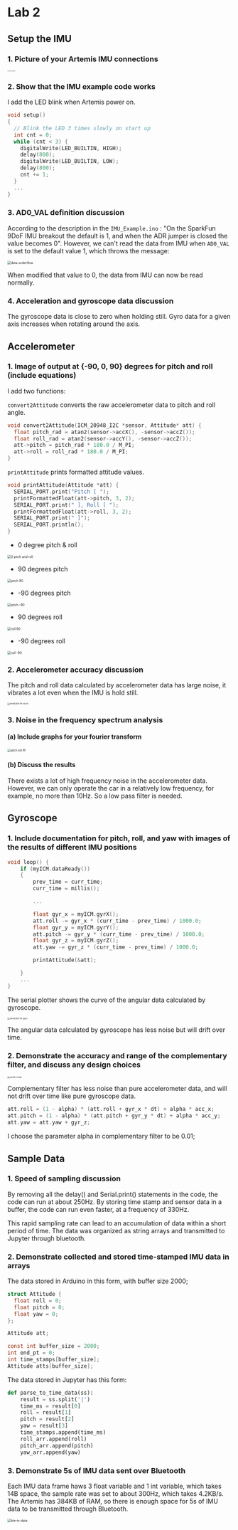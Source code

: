 # Lab 2

## Setup the IMU

### 1. Picture of your Artemis IMU connections

<img src="../images/Lab2/imu connection.jpg" alt="imu connection" style="zoom: 15%;" />

### 2. Show that the IMU example code works

I add the LED blink when Artemis power on.

```c
void setup()
{
  // Blink the LED 3 times slowly on start up
  int cnt = 0;
  while (cnt < 3) {
    digitalWrite(LED_BUILTIN, HIGH);  
    delay(800);
    digitalWrite(LED_BUILTIN, LOW);  
    delay(800);
    cnt += 1;
  }
  ...
}
```

### 3. AD0_VAL definition discussion

According to the description in the `IMU_Example.ino` : "On the SparkFun 9DoF IMU breakout the default is 1, and when the ADR jumper is closed the value becomes 0". However, we can't read the data from IMU when `AD0_VAL` is set to the default value 1, which throws the message:

<img src="../images/Lab2/data underflow.png" alt="data underflow" style="zoom:50%;" />

When modified that value to 0, the data from IMU can now be read normally.

### 4. Acceleration and gyroscope data discussion

The gyroscope data is close to zero when holding still. Gyro data for a given axis increases when rotating around the axis.

## Accelerometer

### 1. Image of output at {-90, 0, 90} degrees for pitch and roll (include equations)

I add two functions:

`convert2Attitude` converts the raw accelerometer data  to pitch and roll angle.

```c
void convert2Attitude(ICM_20948_I2C *sensor, Attitude* att) {
  float pitch_rad = atan2(sensor->accX(), -sensor->accZ());
  float roll_rad = atan2(sensor->accY(), -sensor->accZ());
  att->pitch = pitch_rad * 180.0 / M_PI;
  att->roll = roll_rad * 180.0 / M_PI;
}
```

`printAttitude` prints formatted attitude values.

```c
void printAttitude(Attitude *att) {
  SERIAL_PORT.print("Pitch [ ");
  printFormattedFloat(att->pitch, 3, 2);
  SERIAL_PORT.print(" ], Roll [ ");
  printFormattedFloat(att->roll, 3, 2);
  SERIAL_PORT.print(" ]");
  SERIAL_PORT.println();
}
```

+   0 degree pitch & roll

<img src="../images/Lab2/0 pitch and roll.png" alt="0 pitch and roll" style="zoom:50%;" />

+   90 degrees pitch

<img src="../images/Lab2/pitch 90.png" alt="pitch 90" style="zoom:50%;" />

+   -90 degrees pitch

<img src="../images/Lab2/pitch -90.png" alt="pitch -90" style="zoom:50%;" />

+   90 degrees roll

<img src="../images/Lab2/roll 90.png" alt="roll 90" style="zoom:50%;" />

+   -90 degrees roll

<img src="../images/Lab2/roll -90.png" alt="roll -90" style="zoom:50%;" />

### 2. Accelerometer accuracy discussion

The pitch and roll data calculated by accelerometer data has large noise, it vibrates a lot even when the IMU is hold still.

<img src="../images/Lab2/serial plot for accel.png" alt="serial plot for accel" style="zoom: 33%;" />

### 3. Noise in the frequency spectrum analysis

#### (a) Include graphs for your fourier transform

<img src="../images/Lab2/pitch roll fft.png" alt="pitch roll fft" style="zoom: 45%;" />

#### (b) Discuss the results

There exists a lot of high frequency noise in the accelerometer data. However, we can only operate the car in a relatively low frequency, for example, no more than 10Hz. So a low pass filter is needed.

## Gyroscope

### 1. Include documentation for pitch, roll, and yaw with images of the results of different IMU positions

```c
void loop() {
    if (myICM.dataReady())
    {
        prev_time = curr_time;
        curr_time = millis();

        ...

        float gyr_x = myICM.gyrX();
        att.roll -= gyr_x * (curr_time - prev_time) / 1000.0;
        float gyr_y = myICM.gyrY();
        att.pitch -= gyr_y * (curr_time - prev_time) / 1000.0;
        float gyr_z = myICM.gyrZ();
        att.yaw -= gyr_z * (curr_time - prev_time) / 1000.0;

        printAttitude(&att);

    }
    ...
}
```

The serial plotter shows the curve of the angular data calculated by gyroscope.

<img src="../images/Lab2/seiral plot for gyro.png" alt="seiral plot for gyro" style="zoom: 33%;" />

The angular data calculated by gyroscope has less noise but will drift over time.

### 2. Demonstrate the accuracy and range of the complementary filter, and discuss any design choices

<img src="../images/Lab2/serial compl.png" alt="serial compl" style="zoom: 33%;" />

Complementary filter has less noise than pure accelerometer data, and will not drift over time like pure gyroscope data.

```c
att.roll = (1 - alpha) * (att.roll + gyr_x * dt) + alpha * acc_x;
att.pitch = (1 - alpha) * (att.pitch + gyr_y * dt) + alpha * acc_y;
att.yaw = att.yaw + gyr_z;
```

I choose the parameter alpha in complementary filter to be 0.01;

## Sample Data

### 1. Speed of sampling discussion

By removing all the delay() and Serial.print() statements in the code, the code can run at about 250Hz. By storing time stamp and sensor data in a buffer, the code can run even faster, at a frequency of 330Hz.

This rapid sampling rate can lead to an accumulation of data within a short period of time. The data was organized as string arrays and transmitted to Jupyter through bluetooth.

### 2. Demonstrate collected and stored time-stamped IMU data in arrays

The data stored in Arduino in this form, with buffer size 2000;

```c
struct Attitude {
  float roll = 0;
  float pitch = 0;
  float yaw = 0;
};

Attitude att;

const int buffer_size = 2000;
int end_pt = 0;
int time_stamps[buffer_size];
Attitude atts[buffer_size];
```

The data stored in Jupyter has this form:

```python
def parse_to_time_data(ss):
    result = ss.split('|')
    time_ms = result[0]
    roll = result[1]
    pitch = result[2]
    yaw = result[3]
    time_stamps.append(time_ms)
    roll_arr.append(roll)
    pitch_arr.append(pitch)
    yaw_arr.append(yaw)
```

### 3. Demonstrate 5s of IMU data sent over Bluetooth

Each IMU data frame haws 3 float variable and 1 int variable, which takes 14B space, the sample rate was set to about 300Hz, which takes 4.2KB/s. The Artemis has 384KB of RAM, so there is enough space for 5s of IMU data to be transmitted through Bluetooth.



<img src="../images/Lab2/ble-ts-data.png" alt="ble-ts-data" style="zoom:50%;" />

